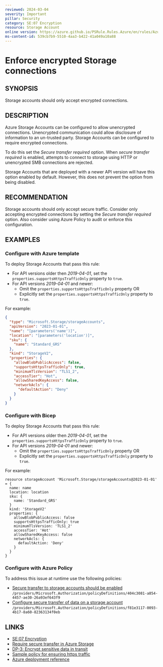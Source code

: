 ```yaml
---
reviewed: 2024-03-04
severity: Important
pillar: Security
category: SE:07 Encryption
resource: Storage Account
online version: https://azure.github.io/PSRule.Rules.Azure/en/rules/Azure.Storage.SecureTransfer/
ms-content-id: 539cb7b9-5510-4aa3-b422-41a049a10a88
---
```


# Enforce encrypted Storage connections

## SYNOPSIS

Storage accounts should only accept encrypted connections.

## DESCRIPTION

Azure Storage Accounts can be configured to allow unencrypted connections.
Unencrypted communication could allow disclosure of information to an un-trusted party.
Storage Accounts can be configured to require encrypted connections.

To do this set the _Secure transfer required_ option.
When _secure transfer required_ is enabled,
attempts to connect to storage using HTTP or unencrypted SMB connections are rejected.

Storage Accounts that are deployed with a newer API version will have this option enabled by default.
However, this does not prevent the option from being disabled.

## RECOMMENDATION

Storage accounts should only accept secure traffic.
Consider only accepting encrypted connections by setting the _Secure transfer required_ option.
Also consider using Azure Policy to audit or enforce this configuration.

## EXAMPLES

### Configure with Azure template

To deploy Storage Accounts that pass this rule:

- For API versions older then _2019-04-01_, set the `properties.supportsHttpsTrafficOnly` property to `true`.
- For API versions _2019-04-01_ and newer:
  - Omit the `properties.supportsHttpsTrafficOnly` property OR
  - Explicitly set the `properties.supportsHttpsTrafficOnly` property to `true`.

For example:

```json
{
  "type": "Microsoft.Storage/storageAccounts",
  "apiVersion": "2023-01-01",
  "name": "[parameters('name')]",
  "location": "[parameters('location')]",
  "sku": {
    "name": "Standard_GRS"
  },
  "kind": "StorageV2",
  "properties": {
    "allowBlobPublicAccess": false,
    "supportsHttpsTrafficOnly": true,
    "minimumTlsVersion": "TLS1_2",
    "accessTier": "Hot",
    "allowSharedKeyAccess": false,
    "networkAcls": {
      "defaultAction": "Deny"
    }
  }
}
```

### Configure with Bicep

To deploy Storage Accounts that pass this rule:

- For API versions older then _2019-04-01_, set the `properties.supportsHttpsTrafficOnly` property to `true`.
- For API versions _2019-04-01_ and newer:
  - Omit the `properties.supportsHttpsTrafficOnly` property OR
  - Explicitly set the `properties.supportsHttpsTrafficOnly` property to `true`.

For example:

```bicep
resource storageAccount 'Microsoft.Storage/storageAccounts@2023-01-01' = {
  name: name
  location: location
  sku: {
    name: 'Standard_GRS'
  }
  kind: 'StorageV2'
  properties: {
    allowBlobPublicAccess: false
    supportsHttpsTrafficOnly: true
    minimumTlsVersion: 'TLS1_2'
    accessTier: 'Hot'
    allowSharedKeyAccess: false
    networkAcls: {
      defaultAction: 'Deny'
    }
  }
}
```

### Configure with Azure Policy

To address this issue at runtime use the following policies:

- [Secure transfer to storage accounts should be enabled](https://github.com/Azure/azure-policy/blob/master/built-in-policies/policyDefinitions/Storage/Storage_AuditForHTTPSEnabled_Audit.json)
  `/providers/Microsoft.Authorization/policyDefinitions/404c3081-a854-4457-ae30-26a93ef643f9`
- [Configure secure transfer of data on a storage account](https://github.com/Azure/azure-policy/blob/master/built-in-policies/policyDefinitions/Storage/StorageAccountSecureTransfer_Modify.json)
  `/providers/Microsoft.Authorization/policyDefinitions/f81e3117-0093-4b17-8a60-82363134f0eb`

## LINKS

- [SE:07 Encryption](https://learn.microsoft.com/azure/well-architected/security/encryption#data-in-transit)
- [Require secure transfer in Azure Storage](https://learn.microsoft.com/azure/storage/common/storage-require-secure-transfer)
- [DP-3: Encrypt sensitive data in transit](https://learn.microsoft.com/security/benchmark/azure/baselines/storage-security-baseline#dp-3-encrypt-sensitive-data-in-transit)
- [Sample policy for ensuring https traffic](https://learn.microsoft.com/azure/governance/policy/samples/built-in-policies#storage)
- [Azure deployment reference](https://learn.microsoft.com/azure/templates/microsoft.storage/storageaccounts)
